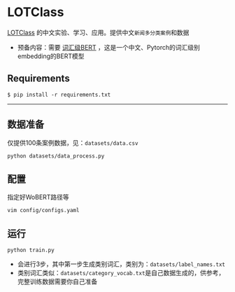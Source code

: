 # LOTClass

[LOTClass](https://github.com/yumeng5/LOTClass)  的中文实验、学习、应用。提供中文``新闻多分类案例``和数据

- 预备内容：需要 [词汇级BERT](https://github.com/425776024/WoBERT)   ，这是一个中文、Pytorch的词汇级别embedding的BERT模型

## Requirements

```
$ pip install -r requirements.txt
```

----

## 数据准备
仅提供100条案例数据，见：``datasets/data.csv``
```
python datasets/data_process.py
```


## 配置
指定好WoBERT路径等
```
vim config/configs.yaml

```

## 运行
```shell
python train.py
```

- 会进行3步，其中第一步生成类别词汇，类别为：``datasets/label_names.txt``
- 类别词汇类似：``datasets/category_vocab.txt``是自己数据生成的，供参考，完整训练数据需要你自己准备